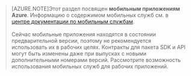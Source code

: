 >[AZURE.NOTE]Этот раздел посвящен **мобильным приложениям Azure**. Информацию о содержимом мобильных служб см. в [центре документации по мобильным службам](/documentation/services/mobile-services/). <br/><br/> Сейчас мобильные приложения находятся в состоянии предварительной версии, поэтому не рекомендуется использовать их в рабочих целях. Контракты для пакета SDK и API могут быть изменены даже при выпусках с новыми дополнительными номерами версий. Рассмотрите возможность использования мобильных служб для рабочих приложений.

<!---HONumber=August15_HO6-->